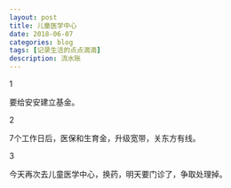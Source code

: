 ```yaml
---
layout: post
title: 儿童医学中心
date: 2018-06-07
categories: blog
tags: [记录生活的点点滴滴]
description: 流水账
---
```


1 

要给安安建立基金。

2

7个工作日后，医保和生育金，升级宽带，关东方有线。

3

今天再次去儿童医学中心，换药，明天要门诊了，争取处理掉。

